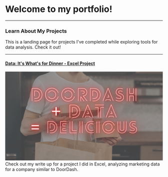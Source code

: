 # Welcome to my portfolio!

---

### Learn About My Projects
This is a landing page for projects I've completed while exploring tools for data analysis. Check it out!

---
#### [Data: It's What's for Dinner - Excel Project](https://www.linkedin.com/pulse/data-its-whats-dinner-erin-shina/?trk=public_profile-settings_article_view)
[<img src="images/DoorDash + Data = Delicious.png?raw=true"/>](https://www.linkedin.com/pulse/data-its-whats-dinner-erin-shina/?trk=public_profile-settings_article_view)
Check out my write up for a project I did in Excel, analyzing marketing data for a company similar to DoorDash.

